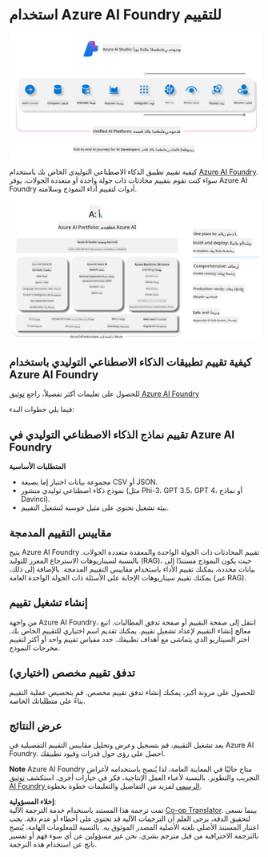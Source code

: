 <!--
CO_OP_TRANSLATOR_METADATA:
{
  "original_hash": "7b4235159486df4000e16b7b46ddfec3",
  "translation_date": "2025-05-07T10:36:28+00:00",
  "source_file": "md/01.Introduction/05/AIFoundry.md",
  "language_code": "ar"
}
-->
# **استخدام Azure AI Foundry للتقييم**

![aistudo](../../../../../translated_images/AIFoundry.9e0b513e999a1c5aa227e4c7028b5ff9a6cb712e6613c696705445ee4ca8f35d.ar.png)

كيفية تقييم تطبيق الذكاء الاصطناعي التوليدي الخاص بك باستخدام [Azure AI Foundry](https://ai.azure.com?WT.mc_id=aiml-138114-kinfeylo). سواء كنت تقوم بتقييم محادثات ذات جولة واحدة أو متعددة الجولات، يوفر Azure AI Foundry أدوات لتقييم أداء النموذج وسلامته.

![aistudo](../../../../../translated_images/AIPortfolio.69da59a8e1eaa70f2bab1836c11a69fc97e59f1b1b4154ce5e58bc589d278047.ar.png)

## كيفية تقييم تطبيقات الذكاء الاصطناعي التوليدي باستخدام Azure AI Foundry
للحصول على تعليمات أكثر تفصيلاً، راجع [توثيق Azure AI Foundry](https://learn.microsoft.com/azure/ai-studio/how-to/evaluate-generative-ai-app?WT.mc_id=aiml-138114-kinfeylo)

فيما يلي خطوات البدء:

## تقييم نماذج الذكاء الاصطناعي التوليدي في Azure AI Foundry

**المتطلبات الأساسية**

- مجموعة بيانات اختبار إما بصيغة CSV أو JSON.
- نموذج ذكاء اصطناعي توليدي منشور (مثل Phi-3، GPT 3.5، GPT 4، أو نماذج Davinci).
- بيئة تشغيل تحتوي على مثيل حوسبة لتشغيل التقييم.

## مقاييس التقييم المدمجة

يتيح Azure AI Foundry تقييم المحادثات ذات الجولة الواحدة والمعقدة متعددة الجولات.
بالنسبة لسيناريوهات الاسترجاع المعزز للتوليد (RAG)، حيث يكون النموذج مستندًا إلى بيانات محددة، يمكنك تقييم الأداء باستخدام مقاييس التقييم المدمجة.
بالإضافة إلى ذلك، يمكنك تقييم سيناريوهات الإجابة على الأسئلة ذات الجولة الواحدة العامة (غير RAG).

## إنشاء تشغيل تقييم

من واجهة Azure AI Foundry، انتقل إلى صفحة التقييم أو صفحة تدفق المطالبات.
اتبع معالج إنشاء التقييم لإعداد تشغيل تقييم. يمكنك تقديم اسم اختياري للتقييم الخاص بك.
اختر السيناريو الذي يتماشى مع أهداف تطبيقك.
حدد مقياس تقييم واحد أو أكثر لتقييم مخرجات النموذج.

## تدفق تقييم مخصص (اختياري)

للحصول على مرونة أكبر، يمكنك إنشاء تدفق تقييم مخصص. قم بتخصيص عملية التقييم بناءً على متطلباتك الخاصة.

## عرض النتائج

بعد تشغيل التقييم، قم بتسجيل وعرض وتحليل مقاييس التقييم التفصيلية في Azure AI Foundry. احصل على رؤى حول قدرات وقيود تطبيقك.

**Note** Azure AI Foundry متاح حاليًا في المعاينة العامة، لذا يُنصح باستخدامه لأغراض التجريب والتطوير. بالنسبة لأعباء العمل الإنتاجية، فكر في خيارات أخرى. استكشف [توثيق AI Foundry الرسمي](https://learn.microsoft.com/azure/ai-studio/?WT.mc_id=aiml-138114-kinfeylo) لمزيد من التفاصيل والتعليمات خطوة بخطوة.

**إخلاء المسؤولية**:  
تمت ترجمة هذا المستند باستخدام خدمة الترجمة الآلية [Co-op Translator](https://github.com/Azure/co-op-translator). بينما نسعى لتحقيق الدقة، يرجى العلم أن الترجمات الآلية قد تحتوي على أخطاء أو عدم دقة. يجب اعتبار المستند الأصلي بلغته الأصلية المصدر الموثوق به. بالنسبة للمعلومات الهامة، يُنصح بالترجمة الاحترافية من قبل مترجم بشري. نحن غير مسؤولين عن أي سوء فهم أو تفسير ناتج عن استخدام هذه الترجمة.